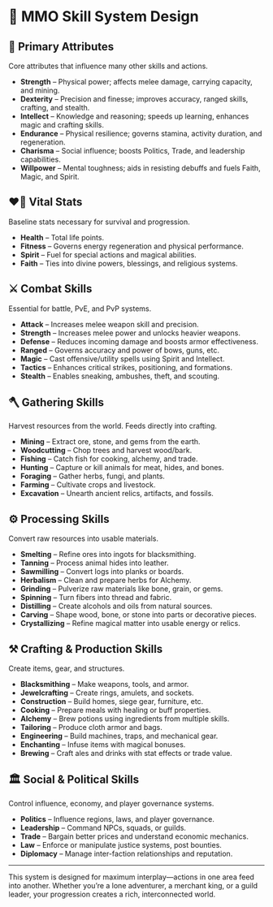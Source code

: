 # 📜 MMO Skill System Design

## 🧱 Primary Attributes

Core attributes that influence many other skills and actions.

* **Strength** – Physical power; affects melee damage, carrying capacity, and mining.
* **Dexterity** – Precision and finesse; improves accuracy, ranged skills, crafting, and stealth.
* **Intellect** – Knowledge and reasoning; speeds up learning, enhances magic and crafting skills.
* **Endurance** – Physical resilience; governs stamina, activity duration, and regeneration.
* **Charisma** – Social influence; boosts Politics, Trade, and leadership capabilities.
* **Willpower** – Mental toughness; aids in resisting debuffs and fuels Faith, Magic, and Spirit.

## ❤️‍🔥 Vital Stats

Baseline stats necessary for survival and progression.

* **Health** – Total life points.
* **Fitness** – Governs energy regeneration and physical performance.
* **Spirit** – Fuel for special actions and magical abilities.
* **Faith** – Ties into divine powers, blessings, and religious systems.

## ⚔️ Combat Skills

Essential for battle, PvE, and PvP systems.

* **Attack** – Increases melee weapon skill and precision.
* **Strength** – Increases melee power and unlocks heavier weapons.
* **Defense** – Reduces incoming damage and boosts armor effectiveness.
* **Ranged** – Governs accuracy and power of bows, guns, etc.
* **Magic** – Cast offensive/utility spells using Spirit and Intellect.
* **Tactics** – Enhances critical strikes, positioning, and formations.
* **Stealth** – Enables sneaking, ambushes, theft, and scouting.

## 🪓 Gathering Skills

Harvest resources from the world. Feeds directly into crafting.

* **Mining** – Extract ore, stone, and gems from the earth.
* **Woodcutting** – Chop trees and harvest wood/bark.
* **Fishing** – Catch fish for cooking, alchemy, and trade.
* **Hunting** – Capture or kill animals for meat, hides, and bones.
* **Foraging** – Gather herbs, fungi, and plants.
* **Farming** – Cultivate crops and livestock.
* **Excavation** – Unearth ancient relics, artifacts, and fossils.

## ⚙️ Processing Skills

Convert raw resources into usable materials.

* **Smelting** – Refine ores into ingots for blacksmithing.
* **Tanning** – Process animal hides into leather.
* **Sawmilling** – Convert logs into planks or boards.
* **Herbalism** – Clean and prepare herbs for Alchemy.
* **Grinding** – Pulverize raw materials like bone, grain, or gems.
* **Spinning** – Turn fibers into thread and fabric.
* **Distilling** – Create alcohols and oils from natural sources.
* **Carving** – Shape wood, bone, or stone into parts or decorative pieces.
* **Crystallizing** – Refine magical matter into usable energy or relics.

## ⚒️ Crafting & Production Skills

Create items, gear, and structures.

* **Blacksmithing** – Make weapons, tools, and armor.
* **Jewelcrafting** – Create rings, amulets, and sockets.
* **Construction** – Build homes, siege gear, furniture, etc.
* **Cooking** – Prepare meals with healing or buff properties.
* **Alchemy** – Brew potions using ingredients from multiple skills.
* **Tailoring** – Produce cloth armor and bags.
* **Engineering** – Build machines, traps, and mechanical gear.
* **Enchanting** – Infuse items with magical bonuses.
* **Brewing** – Craft ales and drinks with stat effects or trade value.

## 🏛️ Social & Political Skills

Control influence, economy, and player governance systems.

* **Politics** – Influence regions, laws, and player governance.
* **Leadership** – Command NPCs, squads, or guilds.
* **Trade** – Bargain better prices and understand economic mechanics.
* **Law** – Enforce or manipulate justice systems, post bounties.
* **Diplomacy** – Manage inter-faction relationships and reputation.

---

This system is designed for maximum interplay—actions in one area feed into another. Whether you’re a lone adventurer, a merchant king, or a guild leader, your progression creates a rich, interconnected world.
